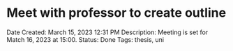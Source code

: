 # Meet with professor to create outline

Date Created: March 15, 2023 12:31 PM
Description: Meeting is set for Match 16, 2023 at 15:00.
Status: Done
Tags: thesis, uni
